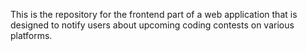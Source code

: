 This is the repository for the frontend part of a web application that is designed to notify users about upcoming coding contests on various platforms.